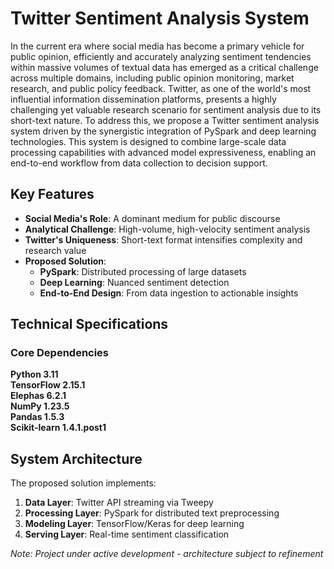 # Twitter Sentiment Analysis System

In the current era where social media has become a primary vehicle for public opinion, efficiently and accurately analyzing sentiment tendencies within massive volumes of textual data has emerged as a critical challenge across multiple domains, including public opinion monitoring, market research, and public policy feedback. Twitter, as one of the world's most influential information dissemination platforms, presents a highly challenging yet valuable research scenario for sentiment analysis due to its short-text nature. To address this, we propose a Twitter sentiment analysis system driven by the synergistic integration of PySpark and deep learning technologies. This system is designed to combine large-scale data processing capabilities with advanced model expressiveness, enabling an end-to-end workflow from data collection to decision support.

## Key Features
- **Social Media's Role**: A dominant medium for public discourse
- **Analytical Challenge**: High-volume, high-velocity sentiment analysis
- **Twitter's Uniqueness**: Short-text format intensifies complexity and research value
- **Proposed Solution**:
  - **PySpark**: Distributed processing of large datasets
  - **Deep Learning**: Nuanced sentiment detection
  - **End-to-End Design**: From data ingestion to actionable insights

## Technical Specifications

### Core Dependencies
**Python 3.11**  
**TensorFlow 2.15.1**  
**Elephas 6.2.1**  
**NumPy 1.23.5**  
**Pandas 1.5.3**  
**Scikit-learn 1.4.1.post1**  

## System Architecture
The proposed solution implements:
1. **Data Layer**: Twitter API streaming via Tweepy
2. **Processing Layer**: PySpark for distributed text preprocessing
3. **Modeling Layer**: TensorFlow/Keras for deep learning
4. **Serving Layer**: Real-time sentiment classification

*Note: Project under active development - architecture subject to refinement*
